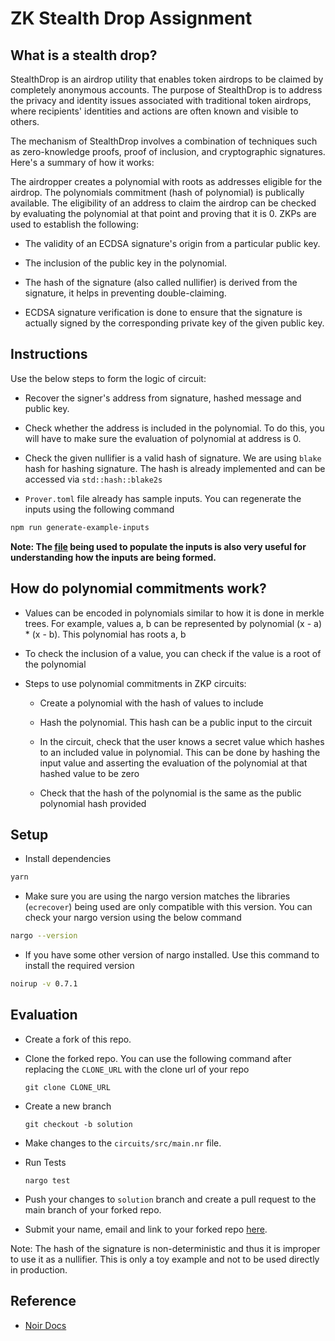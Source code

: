 # ZK Stealth Drop Assignment

## What is a stealth drop?

StealthDrop is an airdrop utility that enables token airdrops to be claimed by completely anonymous accounts. The purpose of StealthDrop is to address the privacy and identity issues associated with traditional token airdrops, where recipients' identities and actions are often known and visible to others.

The mechanism of StealthDrop involves a combination of techniques such as zero-knowledge proofs, proof of inclusion, and cryptographic signatures. Here's a summary of how it works:

The airdropper creates a polynomial with roots as addresses eligible for the airdrop. The polynomials commitment (hash of polynomial) is publically available. The eligibility of an address to claim the airdrop can be checked by evaluating the polynomial at that point and proving that it is 0. ZKPs are used to establish the following:

* The validity of an ECDSA signature's origin from a particular public key.

* The inclusion of the public key in the polynomial.

* The hash of the signature (also called nullifier) is derived from the signature, it helps in preventing double-claiming.

* ECDSA signature verification is done to ensure that the signature is actually signed by the corresponding private key of the given public key.


## Instructions

Use the below steps to form the logic of circuit:

* Recover the signer's address from signature, hashed message and public key.

* Check whether the address is included in the polynomial. To do this, you will have to make sure the evaluation of polynomial at address is 0.

* Check the given nullifier is a valid hash of signature. We are using `blake` hash for hashing signature. The hash is already implemented and can be accessed via `std::hash::blake2s`

* `Prover.toml` file already has sample inputs. You can regenerate the inputs using the following command

```bash
npm run generate-example-inputs
```

__Note: The [file](utils/populate.ts) being used to populate the inputs is also very useful for understanding how the inputs are being formed.__

## How do polynomial commitments work?

* Values can be encoded in polynomials similar to how it is done in merkle trees. For example, values a, b can be represented by polynomial (x - a) * (x - b). This polynomial has roots a, b

* To check the inclusion of a value, you can check if the value is a root of the polynomial

* Steps to use polynomial commitments in ZKP circuits:

    * Create a polynomial with the hash of values to include

    * Hash the polynomial. This hash can be a public input to the circuit

    * In the circuit, check that the user knows a secret value which hashes to an included value in polynomial. This can be done by hashing the input value and asserting the evaluation of the polynomial at that hashed value to be zero

    * Check that the hash of the polynomial is the same as the public polynomial hash provided

## Setup

* Install dependencies

```bash
yarn
```

* Make sure you are using the nargo version matches the libraries (`ecrecover`) being used are only compatible with this version. You can check your nargo version using the below command

```bash
nargo --version
```

* If you have some other version of nargo installed. Use this command to install the required version

```bash
noirup -v 0.7.1
```

## Evaluation

-   Create a fork of this repo.

-   Clone the forked repo. You can use the following command after replacing the `CLONE_URL` with the clone url of your repo

    ```
    git clone CLONE_URL
    ```
-   Create a new branch

    ```
    git checkout -b solution
    ```

-   Make changes to the `circuits/src/main.nr` file.

-   Run Tests
    ```
    nargo test
    ```

-   Push your changes to `solution` branch and create a pull request to the main branch of your forked repo.

-   Submit your name, email and link to your forked repo [here](https://airtable.com/apppwJwKgRGomJLLY/shrlDlkFR3XZKZRmN).

Note: The hash of the signature is non-deterministic and thus it is improper to use it as a nullifier. This is only a toy example and not to be used directly in production.

## Reference

- [Noir Docs](https://noir-lang.org/)
